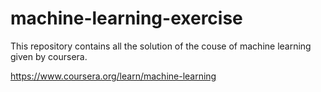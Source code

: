 # machine-learning-exercise
This repository contains all the solution of the couse of machine learning
given by coursera.

https://www.coursera.org/learn/machine-learning 
